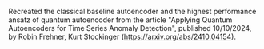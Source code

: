 Recreated the classical baseline autoencoder and the highest performance ansatz of quantum autoencoder from the article "Applying Quantum Autoencoders for Time Series Anomaly Detection", published 10/10/2024, by Robin Frehner, Kurt Stockinger (https://arxiv.org/abs/2410.04154).

